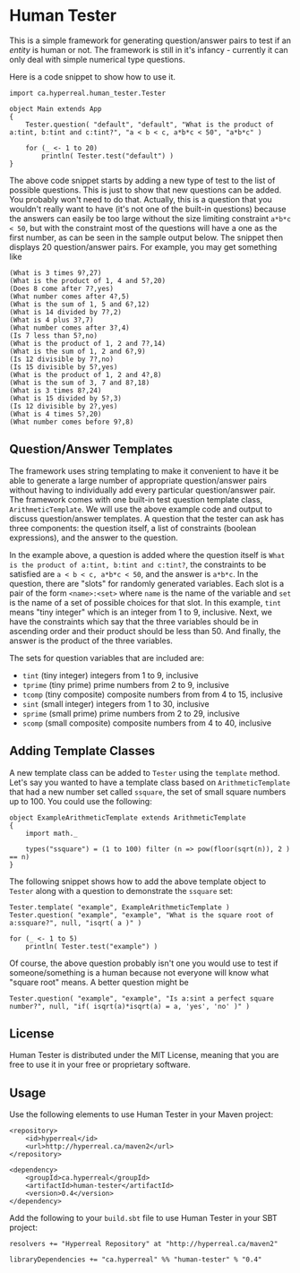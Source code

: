 Human Tester
============

This is a simple framework for generating question/answer pairs to test if an *entity* is human or not.  The framework is still in it's infancy - currently it can only deal with simple numerical type questions.

Here is a code snippet to show how to use it.

	import ca.hyperreal.human_tester.Tester
	
	object Main extends App
	{
		Tester.question( "default", "default", "What is the product of a:tint, b:tint and c:tint?", "a < b < c, a*b*c < 50", "a*b*c" )
		
		for (_ <- 1 to 20)
			println( Tester.test("default") )
	}
	
The above code snippet starts by adding a new type of test to the list of possible questions.  This is just to show that new questions can be added.  You probably won't need to do that.  Actually, this is a question that you wouldn't really want to have (it's not one of the built-in questions) because the answers can easily be too large without the size limiting constraint `a*b*c < 50`, but with the constraint most of the questions will have a one as the first number, as can be seen in the sample output below.  The snippet then displays 20 question/answer pairs.  For example, you may get something like

	(What is 3 times 9?,27)                                                                                                                                                                                                      
	(What is the product of 1, 4 and 5?,20)                                                                                                                                                                                      
	(Does 8 come after 7?,yes)                                                                                                                                                                                                   
	(What number comes after 4?,5)                                                                                                                                                                                               
	(What is the sum of 1, 5 and 6?,12)                                                                                                                                                                                          
	(What is 14 divided by 7?,2)                                                                                                                                                                                                 
	(What is 4 plus 3?,7)                                                                                                                                                                                                        
	(What number comes after 3?,4)                                                                                                                                                                                               
	(Is 7 less than 5?,no)                                                                                                                                                                                                       
	(What is the product of 1, 2 and 7?,14)                                                                                                                                                                                      
	(What is the sum of 1, 2 and 6?,9)                                                                                                                                                                                           
	(Is 12 divisible by 7?,no)                                                                                                                                                                                                   
	(Is 15 divisible by 5?,yes)                                                                                                                                                                                                  
	(What is the product of 1, 2 and 4?,8)
	(What is the sum of 3, 7 and 8?,18)
	(What is 3 times 8?,24)
	(What is 15 divided by 5?,3)
	(Is 12 divisible by 2?,yes)
	(What is 4 times 5?,20)
	(What number comes before 9?,8)


## Question/Answer Templates

The framework uses string templating to make it convenient to have it be able to generate a large number of appropriate question/answer pairs without having to individually add every particular question/answer pair.  The framework comes with one built-in test question template class, `ArithmeticTemplate`.  We will use the above example code and output to discuss question/answer templates.  A question that the tester can ask has three components: the question itself, a list of constraints (boolean expressions), and the answer to the question.

In the example above, a question is added where the question itself is `What is the product of a:tint, b:tint and c:tint?`, the constraints to be satisfied are `a < b < c, a*b*c < 50`, and the answer is `a*b*c`.  In the question, there are "slots" for randomly generated variables.  Each slot is a pair of the form `<name>:<set>` where `name` is the name of the variable and `set` is the name of a set of possible choices for that slot.  In this example, `tint` means "tiny integer" which is an integer from 1 to 9, inclusive.  Next, we have the constraints which say that the three variables should be in ascending order and their product should be less than 50.  And finally, the answer is the product of the three variables.

The sets for question variables that are included are:

- `tint` (tiny integer) integers from 1 to 9, inclusive
- `tprime` (tiny prime) prime numbers from 2 to 9, inclusive
- `tcomp` (tiny composite) composite numbers from from 4 to 15, inclusive
- `sint` (small integer) integers from 1 to 30, inclusive
- `sprime` (small prime) prime numbers from 2 to 29, inclusive
- `scomp` (small composite) composite numbers from 4 to 40, inclusive


## Adding Template Classes

A new template class can be added to `Tester` using the `template` method.  Let's say you wanted to have a template class based on `ArithmeticTemplate` that had a new number set called `ssquare`, the set of small square numbers up to 100.  You could use the following:

	object ExampleArithmeticTemplate extends ArithmeticTemplate
	{
		import math._

		types("ssquare") = (1 to 100) filter (n => pow(floor(sqrt(n)), 2 ) == n)
	}

The following snippet shows how to add the above template object to `Tester` along with a question to demonstrate the `ssquare` set:

	Tester.template( "example", ExampleArithmeticTemplate )
	Tester.question( "example", "example", "What is the square root of a:ssquare?", null, "isqrt( a )" )
	
	for (_ <- 1 to 5)
		println( Tester.test("example") )

Of course, the above question probably isn't one you would use to test if someone/something is a human because not everyone will know what "square root" means.  A better question might be

	Tester.question( "example", "example", "Is a:sint a perfect square number?", null, "if( isqrt(a)*isqrt(a) = a, 'yes', 'no' )" )


## License

Human Tester is distributed under the MIT License, meaning that you are free to use it in your free or proprietary software.


## Usage

Use the following elements to use Human Tester in your Maven project:

	<repository>
		<id>hyperreal</id>
		<url>http://hyperreal.ca/maven2</url>
	</repository>

	<dependency>
		<groupId>ca.hyperreal</groupId>
		<artifactId>human-tester</artifactId>
		<version>0.4</version>
	</dependency>

Add the following to your `build.sbt` file to use Human Tester in your SBT project:

	resolvers += "Hyperreal Repository" at "http://hyperreal.ca/maven2"

	libraryDependencies += "ca.hyperreal" %% "human-tester" % "0.4"

